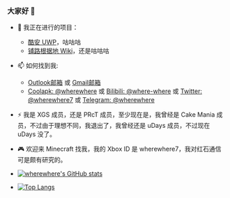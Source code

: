 ### 大家好 👋

- 🔭 我正在进行的项目：
  - [酷安 UWP](https://github.com/Tangent-90/Coolapk-UWP)，咕咕咕
  - [铺路根据地 Wiki](https://github.com/Paving-Base/Paving-Wiki)，还是咕咕咕

- 📫 如何找到我: 
  - [Outlook邮箱](mailto:qq2518766683@outlook.com) 或 [Gmail邮箱](mailto:qq25187666@gmail.com) 
  - [Coolapk: @wherewhere](https://www.coolapk.com/536381) 或 [Bilibili: @where-where](https://space.bilibili.com/266112738/) 或 [Twitter: @wherewhere7](https://twitter.com/wherewhere7) 或 [Telegram: @wherewhere](https://t.me/wherewhere)
  
- ⚡ 我是 XGS 成员，还是 PRcT 成员，至少现在是，我曾经是 Cake Mania 成员，不过由于理想不同，我退出了，我曾经还是 uDays 成员，不过现在 uDays 没了。

- 🎮 欢迎来 Minecraft 找我，我的 Xbox ID 是 wherewhere7，我对红石通信可是颇有研究的。

- [![wherewhere's GitHub stats](https://github-readme-stats.vercel.app/api?username=wherewhere&theme=dark&show_icons=true&count_private=true)](https://github.com/anuraghazra/github-readme-stats)

- [![Top Langs](https://github-readme-stats.vercel.app/api/top-langs/?username=wherewhere&layout=compact&theme=dark&show_icons=true&count_private=true)](https://github.com/anuraghazra/github-readme-stats)
<!--
**wherewhere/wherewhere** is a ✨ _special_ ✨ repository because its `README.md` (this file) appears on your GitHub profile.

Here are some ideas to get you started:

- 🔭 I’m currently working on ...
- 🌱 I’m currently learning ...
- 👯 I’m looking to collaborate on ...
- 🤔 I’m looking for help with ...
- 💬 Ask me about ...
- 📫 How to reach me: ...
- 😄 Pronouns: ...
- ⚡ Fun fact: ...
-->
